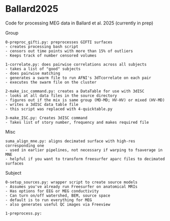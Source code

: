 # Ballard2025
Code for processing MEG data in Ballard et al. 2025 (currently in prep)

Group

	0-preproc_gifti.py: preprocesses GIFTI surfaces
	- creates processing bash script
	- censors out time points with more than 15% of outliers
	- Keeps track of number censored volumes
	
	1-correlate.py: does pairwise correlations across all subjects
	- takes a list of "good" subjects
	- does pairwise matching
	- generates a swarm file to run AFNI's 3dTcorrelate on each pair
	- executes the swarm file on the cluster
	
	2-make_isc_command.py: creates a DataTable for use with 3dISC
	- looks at all data files in the source directory
	- figures out if the mix is same group (MD-MD; HV-HV) or mixed (HV-MD)
	- writes a 3dISC data table file
	- this script was replaced with 4-quicktable.py
	
	3-make_ISC.py: Creates 3dISC command
	- Takes list of story number, frequency and makes required file
	
Misc

	suma_align_mne.py: aligns decimated surface with high-res corresponding one
	- used in earlier pipelines, not necessary if warping to fsaverage in MNE
	- helpful if you want to transform freesurfer aparc files to decimated surfaces

Subject

	0-setup_sources.py: wrapper script to create source models
	- Assumes you've already run Freesurfer on anatomical MRIs
	- Has options for EEG or MEG conductivity
	- Can turn on/off watershed, BEM, source space
	- default is to run everything for MEG
	- also generates useful QC images via Freeview
	
	1-preprocess.py: 